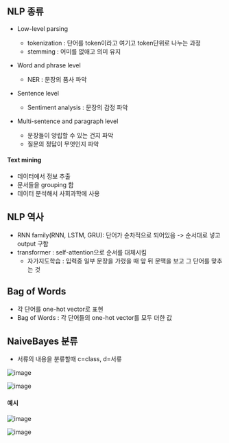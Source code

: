 ## NLP 종류

* Low-level parsing
  * tokenization : 단어를 token이라고 여기고 token단위로 나누는 과정
  * stemming : 어미를 없애고 의미 유지

* Word and phrase level
  * NER : 문장의 품사 파악

* Sentence level
  * Sentiment analysis : 문장의 감정 파악

* Multi-sentence and paragraph level
  * 문장들이 양립할 수 있는 건지 파악
  * 질문의 정답이 무엇인지 파악

#### Text mining
* 데이터에서 정보 추출
* 문서들을 grouping 함
* 데이터 분석해서 사회과학에 사용


## NLP 역사
* RNN family(RNN, LSTM, GRU): 단어가 순차적으로 되어있음 -> 순서대로 넣고 output 구함
* transformer : self-attention으로 순서를 대체시킴
  * 자가지도학습 : 입력중 일부 문장을 가렸을 때 앞 뒤 문맥을 보고 그 단어를 맞추는 것

## Bag of Words
* 각 단어를 one-hot vector로 표현
* Bag of Words : 각 단어들의 one-hot vector를 모두 더한 값


## NaiveBayes 분류
* 서류의 내용을 분류할때 c=class, d=서류

![image](https://user-images.githubusercontent.com/63588046/157574000-78e78329-efb3-400b-b8a0-a668db8337ac.png)

![image](https://user-images.githubusercontent.com/63588046/157574105-eda1edce-3ecc-4c0a-93c5-8ed1e3aa7273.png)

#### 예시
![image](https://user-images.githubusercontent.com/63588046/157633476-2e5850a3-ab17-4d35-9342-51b7975923b1.png)

![image](https://user-images.githubusercontent.com/63588046/157634129-9520cd3e-ba2c-4db7-a05f-f800c11e1511.png)







